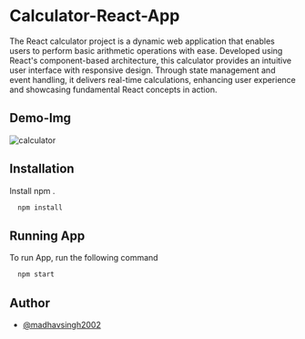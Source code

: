 
# Calculator-React-App

 The React calculator project is a dynamic web application that
enables users to perform basic arithmetic operations with ease.
            Developed using React's component-based architecture, this
            calculator provides an intuitive user interface with responsive
            design. Through state management and event handling, it delivers
            real-time calculations, enhancing user experience and showcasing
            fundamental React concepts in action.
## Demo-Img

![calculator](https://github.com/madhavsingh2002/react-calculator/assets/94055502/0cb85ca1-348e-40bd-a56a-fb39cd3f5702)




## Installation


Install  npm .

```bash
  npm install 

```
    
## Running App

To run App, run the following command

```bash
  npm start
```


## Author

- [@madhavsingh2002](https://github.com/madhavsingh2002)

